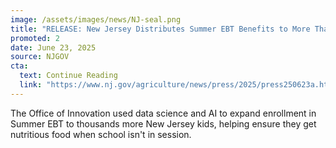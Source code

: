 ```yaml
---
image: /assets/images/news/NJ-seal.png
title: "RELEASE: New Jersey Distributes Summer EBT Benefits to More Than 693,000 Eligible Children"
promoted: 2
date: June 23, 2025
source: NJGOV
cta:
  text: Continue Reading
  link: "https://www.nj.gov/agriculture/news/press/2025/press250623a.html"
---
```

The Office of Innovation used data science and AI to expand enrollment in Summer EBT to thousands more New Jersey kids, helping ensure they get nutritious food when school isn't in session. 
